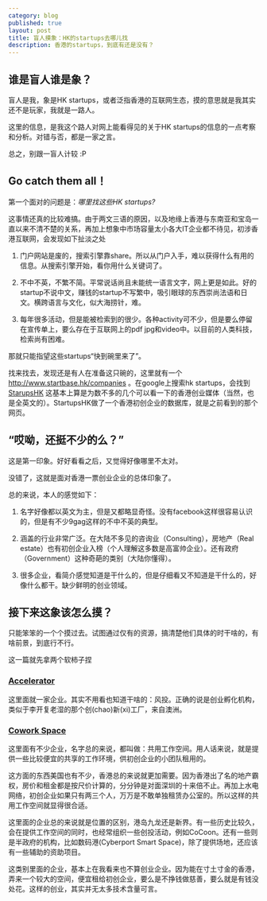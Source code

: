 ```yaml
---
category: blog
published: true
layout: post
title: 盲人摸象：HK的startups去哪儿找
description: 香港的startups，到底有还是没有？
---
```


## 谁是盲人谁是象？

盲人是我，象是HK startups，或者泛指香港的互联网生态，摸的意思就是我其实还不是玩家，我就是一路人。

这里的信息，是我这个路人对网上能看得见的关于HK startups的信息的一点考察和分析。对错与否，都是一家之言。

总之，别跟一盲人计较 :P 

## Go catch them all！

第一个面对的问题是：*哪里找这些HK startups?*

这事情还真的比较难搞。由于两文三语的原因，以及地缘上香港与东南亚和宝岛一直以来不清不楚的关系，再加上想象中市场容量太小各大IT企业都不待见，初涉香港互联网，会发现如下扯淡之处

1. 门户网站是废的，搜索引擎靠share。所以从门户入手，难以获得什么有用的信息。从搜索引擎开始，看你用什么关键词了。

2. 不中不英，不繁不简。平常说话尚且未能统一语言文字，网上更是如此。好的startup不说中文，赚钱的startup不写繁中，吸引眼球的东西崇尚法语和日文。横跨语言与文化，似大海捞针，难。

3. 每年很多活动，但是能被检索到的很少。各种activity可不少，但是要么停留在宣传单上，要么存在于互联网上的pdf jpg和video中。以目前的人类科技，检索尚有困难。

那就只能指望这些startups“快到碗里来了”。

找来找去，发现还是有人在准备这只碗的，这里就有一个 http://www.startbase.hk/companies 。在google上搜索hk startups，会找到
[StarupsHK](http://www.startupshk.com)
这基本上算是为数不多的几个可以看一下的香港创业媒体（当然，也是全英文的）。StartupsHK做了一个香港初创企业的数据库，就是之前看到的那个网页。

## “哎呦，还挺不少的么？”

这是第一印象。好好看看之后，又觉得好像哪里不太对。

没错了，这就是面对香港一票创业企业的总体印象了。

总的来说，本人的感觉如下：

1. 名字好像都以英文为主，但是又都略显奇怪。没有facebook这样很容易认识的，但是有不少9gag这样的不中不英的典型。

2. 涵盖的行业非常广泛。在大陆不多见的咨询业（Consulting），房地产（Real estate）也有初创企业入榜（个人理解这多数是高富帅企业）。还有政府（Government）这种奇葩的类别（大陆你懂得）。

3. 很多企业，看简介感觉知道是干什么的，但是仔细看又不知道是干什么的，好像什么都干。缺少鲜明的创业领域。

## 接下来这象该怎么摸？

只能笨笨的一个个摸过去。试图通过仅有的资源，搞清楚他们具体的时干啥的，有啥前景，到底行不行。

这一篇就先拿两个软柿子捏

### [Accelerator](http://www.startbase.hk/companies?category_id=14)

这里面就一家企业。其实不用看也知道干啥的：风投。正确的说是创业孵化机构，类似于李开复老湿的那个创(chao)新(xi)工厂，来自澳洲。

### [Cowork Space](http://www.startbase.hk/companies?category_id=17)

这里面有不少企业，名字总的来说，都叫做：共用工作空间。用人话来说，就是提供一些比较便宜的共享的工作环境，供初创企业的小团队租用的。

这方面的东西美国也有不少，香港总的来说就更加需要。因为香港出了名的地产霸权，房价和租金都是按尺价计算的，分分钟是对面深圳的十来倍不止。再加上水电网络，初创企业如果只有两三个人，万万是不敢单独租赁办公室的。所以这样的共用工作空间就显得很合适。

这里面的企业总的来说就是位置的区别，港岛九龙还是新界。有一些历史比较久，会在提供工作空间的同时，也经常组织一些创投活动，例如CoCoon。还有一些则是半政府的机构，比如数码港(Cyberport Smart Space)，除了提供场地，还应该有一些辅助的资助项目。

这类别里面的企业，基本上在我看来也不算创业企业。因为能在寸土寸金的香港，弄来一个较大的空间，便宜租给初创企业，要么是不挣钱做慈善，要么就是有钱没处花。这样的创业，其实并无太多技术含量可言。